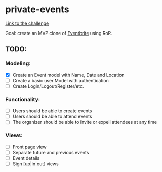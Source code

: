 # private-events
[Link to the challenge](https://www.theodinproject.com/paths/full-stack-ruby-on-rails/courses/ruby-on-rails/lessons/private-events)

Goal: create an MVP clone of [Eventbrite](http://www.eventbrite.com/) using RoR.

## TODO:

### Modeling:
- [x] Create an Event model with Name, Date and Location
- [ ] Create a basic user Model with authentication
- [ ] Create Login/Logout/Register/etc.
### Functionality:

- [ ] Users should be able to create events
- [ ] Users should be able to attend events
- [ ] The organizer should be able to invite or expell attendees at any time
### Views:

- [ ] Front page view
- [ ] Separate future and previous events
- [ ] Event details
- [ ] Sign [up|in|out] views
